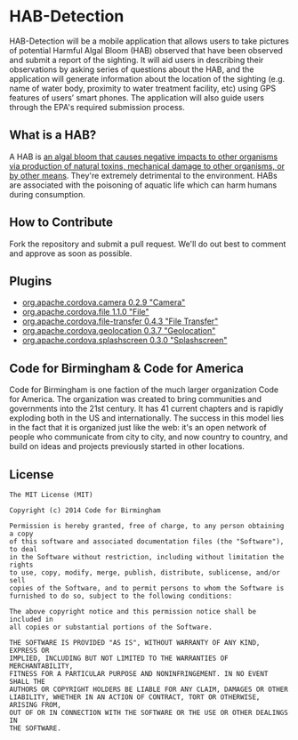 # HAB-Detection

HAB-Detection will be a mobile application that allows users to take pictures of potential Harmful Algal Bloom (HAB)
observed  that have been observed and submit a report of the sighting. It will aid users in describing their
observations by asking series of questions about the HAB, and the application will generate information about the location
of the sighting (e.g. name of water body, proximity to water treatment facility, etc) using GPS features of
users’ smart phones. The application will also guide users through the EPA's required submission process.

## What is a HAB?

A HAB is [an algal bloom that causes negative impacts to other organisms via production of natural toxins, mechanical
damage to other organisms, or by other means](https://en.wikipedia.org/wiki/Harmful_algal_bloom#Harmful_algal_blooms). 
They're extremely detrimental to the environment. HABs are associated with the poisoning of aquatic life which can harm 
humans during consumption.
 
## How to Contribute

Fork the repository and submit a pull request. We'll do out best to comment and approve as soon as possible.

## Plugins
- [org.apache.cordova.camera 0.2.9 "Camera"](https://github.com/apache/cordova-plugin-camera/blob/master/doc/index.md) 
- [org.apache.cordova.file 1.1.0 "File"](https://github.com/apache/cordova-plugin-file/blob/master/doc/index.md)
- [org.apache.cordova.file-transfer 0.4.3 "File Transfer"](https://github.com/apache/cordova-plugin-file-transfer/blob/master/doc/index.md)
- [org.apache.cordova.geolocation 0.3.7 "Geolocation"](https://github.com/apache/cordova-plugin-geolocation/blob/master/doc/index.md)
- [org.apache.cordova.splashscreen 0.3.0 "Splashscreen"](https://github.com/apache/cordova-plugin-splashscreen/blob/master/doc/index.md)

## Code for Birmingham & Code for America

Code for Birmingham is one faction of the much larger organization Code for America. The organization was created to 
bring communities and governments into the 21st century. It has 41 current chapters and is rapidly exploding both in the
US and internationally. The success in this model lies in the fact that it is organized just like the web: it's an open
network of people who communicate from city to city, and now country to country, and build on ideas and projects
previously started in other locations.

## License

	The MIT License (MIT)

	Copyright (c) 2014 Code for Birmingham

	Permission is hereby granted, free of charge, to any person obtaining a copy
	of this software and associated documentation files (the "Software"), to deal
	in the Software without restriction, including without limitation the rights
	to use, copy, modify, merge, publish, distribute, sublicense, and/or sell
	copies of the Software, and to permit persons to whom the Software is
	furnished to do so, subject to the following conditions:

	The above copyright notice and this permission notice shall be included in
	all copies or substantial portions of the Software.

	THE SOFTWARE IS PROVIDED "AS IS", WITHOUT WARRANTY OF ANY KIND, EXPRESS OR
	IMPLIED, INCLUDING BUT NOT LIMITED TO THE WARRANTIES OF MERCHANTABILITY,
	FITNESS FOR A PARTICULAR PURPOSE AND NONINFRINGEMENT. IN NO EVENT SHALL THE
	AUTHORS OR COPYRIGHT HOLDERS BE LIABLE FOR ANY CLAIM, DAMAGES OR OTHER
	LIABILITY, WHETHER IN AN ACTION OF CONTRACT, TORT OR OTHERWISE, ARISING FROM,
	OUT OF OR IN CONNECTION WITH THE SOFTWARE OR THE USE OR OTHER DEALINGS IN
	THE SOFTWARE.
